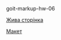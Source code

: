 <p>goit-markup-hw-06</p>
<p><a href="https://aspirantmpm.github.io/goit-markup-hw-06/" alt="Жива сторінка">Жива сторінка</a></p>
<p><a href="https://www.figma.com/file/HHsH5ZBMIR1C1XOFInEQct/Web-Studio-(Version-2.1)-(Copy)?node-id=1%3A4613" alt="Макет">Макет</a></p>
